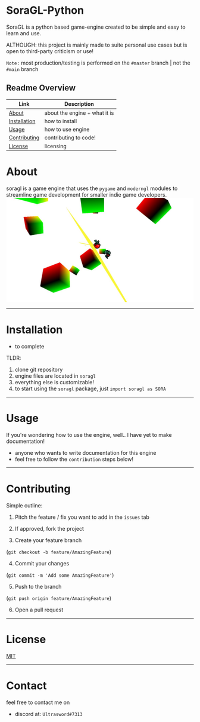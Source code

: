 # SoraGL-Python

SoraGL is a python based game-engine created to be simple and easy to learn and use. 

ALTHOUGH: this project is mainly made to suite personal use cases but is open to third-party criticism or use!

`Note:` most production/testing is performed on the `#master` branch | not the `#main` branch

## Readme Overview

| Link | Description |
| --- | --- |
| [About](#about) | about the engine + what it is |
| [Installation](#installation) | how to install |
| [Usage](#usage) | how to use engine |
| [Contributing](#contributing) | contributing to code! |
| [License](#license) | licensing |

# About

soragl is a game engine that uses the `pygame` and `moderngl` modules to streamline game development for smaller indie game developers. 
![alt text](docs/sample.jpg "Title")

---

# Installation

- to complete

TLDR:

1. clone git repository
2. engine files are located in `soragl`
3. everything else is customizable!
4. to start using the `soragl` package, just `import soragl as SORA`

--- 

# Usage

If you're wondering how to use the engine, well.. I have yet to make documentation!
- anyone who wants to write documentation for this engine
- feel free to follow the `contribution` steps below!

---

# Contributing
Simple outline:

1. Pitch the feature / fix you want to add in the `issues` tab

2. If approved, fork the project

3. Create your feature branch 

(`git checkout -b feature/AmazingFeature`)

4. Commit your changes 

(`git commit -m 'Add some AmazingFeature'`)

5. Push to the branch 

(`git push origin feature/AmazingFeature`)

6. Open a pull request

---


# License

[MIT](https://choosealicense.com/licenses/mit/)

---

# Contact

feel free to contact me on 
- discord at: `Ultrasword#7313`

